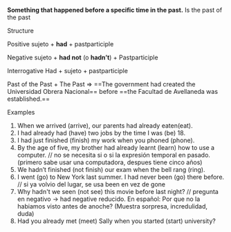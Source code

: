 **Something that happened before a specific time in the past.**
Is the past of the past

Structure

Positive
sujeto + **had** + pastparticiple

Negative
sujeto + **had not** (o **hadn’t**) + Pastparticiple

Interrogative
Had + sujeto + pastparticiple

Past of the Past + The Past =>
==The government had created the Universidad Obrera Nacional== 
before 
==the Facultad de Avellaneda was established.==


Examples
1. When we arrived (arrive), our parents had already eaten(eat).
2. I had already had (have) two jobs by the time I was (be) 18.
3. I had just finished (finish) my work when you phoned (phone).
4. By the age of five, my brother had already learnt (learn) how to use a computer. // no se necesita si o si la expresión temporal en pasado. (primero sabe usar una computadora, despues tiene cinco años)
5. We hadn’t finished (not finish) our exam when the bell rang (ring).
6. I went (go) to New York last summer. I had never been (go) there before. // si ya volvio del lugar, se usa been en vez de gone
7. Why hadn't we seen (not see) this movie before last night? // pregunta en negativo -> had negative reducido. En español: Por que no la habiamos visto antes de anoche? (Muestra sorpresa, incredulidad, duda)
8. Had you already met (meet) Sally when you started (start) university?
    
